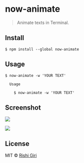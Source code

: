 # now-animate

> Animate texts in Terminal.

## Install

```
$ npm install --global now-animate
```

## Usage

```
$ now-animate -w 'YOUR TEXT'

  Usage

    $ now-animate -w 'YOUR TEXT'

```

## Screenshot

<img src="http://rishigiri.com/github/red.png"></img>

<img src="http://rishigiri.com/github/animate.gif"></img>

## License

MIT © [Rishi Giri](http://rishigiri.com)